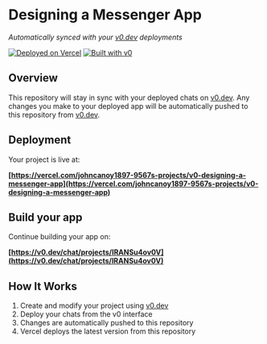 # Designing a Messenger App

*Automatically synced with your [v0.dev](https://v0.dev) deployments*

[![Deployed on Vercel](https://img.shields.io/badge/Deployed%20on-Vercel-black?style=for-the-badge&logo=vercel)](https://vercel.com/johncanoy1897-9567s-projects/v0-designing-a-messenger-app)
[![Built with v0](https://img.shields.io/badge/Built%20with-v0.dev-black?style=for-the-badge)](https://v0.dev/chat/projects/IRANSu4ov0V)

## Overview

This repository will stay in sync with your deployed chats on [v0.dev](https://v0.dev).
Any changes you make to your deployed app will be automatically pushed to this repository from [v0.dev](https://v0.dev).

## Deployment

Your project is live at:

**[https://vercel.com/johncanoy1897-9567s-projects/v0-designing-a-messenger-app](https://vercel.com/johncanoy1897-9567s-projects/v0-designing-a-messenger-app)**

## Build your app

Continue building your app on:

**[https://v0.dev/chat/projects/IRANSu4ov0V](https://v0.dev/chat/projects/IRANSu4ov0V)**

## How It Works

1. Create and modify your project using [v0.dev](https://v0.dev)
2. Deploy your chats from the v0 interface
3. Changes are automatically pushed to this repository
4. Vercel deploys the latest version from this repository
